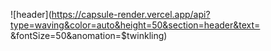 ![header](https://capsule-render.vercel.app/api?type=waving&color=auto&height=50&section=header&text= &fontSize=50&anomation=$twinkling)
